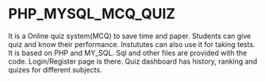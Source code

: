 # PHP_MYSQL_MCQ_QUIZ
It is a Online quiz system(MCQ) to save time and paper. Students can give quiz and know their performance. Instututes can also use it for taking tests. It is based on PHP and MY_SQL. Sql and other files are provided with the code. Login/Register page is there. Quiz dashboard has history, ranking and quizes for different subjects.




